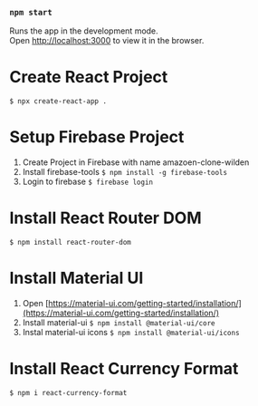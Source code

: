 ### `npm start`

Runs the app in the development mode.<br />
Open [http://localhost:3000](http://localhost:3000) to view it in the browser.

# Create React Project
`$ npx create-react-app .`

# Setup Firebase Project
1. Create Project in Firebase with name amazoen-clone-wilden
2. Install firebase-tools
`$ npm install -g firebase-tools`
3. Login to firebase
`$ firebase login`

# Install React Router DOM
`$ npm install react-router-dom`

# Install Material UI
1. Open [https://material-ui.com/getting-started/installation/](https://material-ui.com/getting-started/installation/)
2. Install material-ui `$ npm install @material-ui/core`
3. Instal material-ui icons `$ npm install @material-ui/icons`

# Install React Currency Format
`$ npm i react-currency-format`